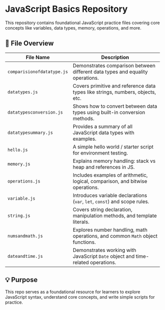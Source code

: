 # JavaScript Basics Repository

This repository contains foundational JavaScript practice files covering core concepts like variables, data types, memory, operations, and more.

## 📄 File Overview

| File Name               | Description                                                                 |
|------------------------|-----------------------------------------------------------------------------|
| `comparisionofdatatype.js` | Demonstrates comparison between different data types and equality operations. |
| `datatypes.js`              | Covers primitive and reference data types like strings, numbers, objects, etc. |
| `datatypesconversion.js`    | Shows how to convert between data types using built-in conversion methods.     |
| `datatypesummary.js`        | Provides a summary of all JavaScript data types with examples.                 |
| `hello.js`                  | A simple hello world / starter script for environment testing.                 |
| `memory.js`                 | Explains memory handling: stack vs heap and references in JS.                 |
| `operations.js`             | Includes examples of arithmetic, logical, comparison, and bitwise operations. |
| `variable.js`               | Introduces variable declarations (`var`, `let`, `const`) and scope rules.     |
| `string.js`               | Covers string declaration, manipulation methods, and template literals.        |
| `numsandmath.js`          | Explores number handling, math operations, and common `Math` object functions.|
| `dateandtime.js`          | Demonstrates working with JavaScript `Date` object and time-related operations.|


## 💡 Purpose

This repo serves as a foundational resource for learners to explore JavaScript syntax, understand core concepts, and write simple scripts for practice.
